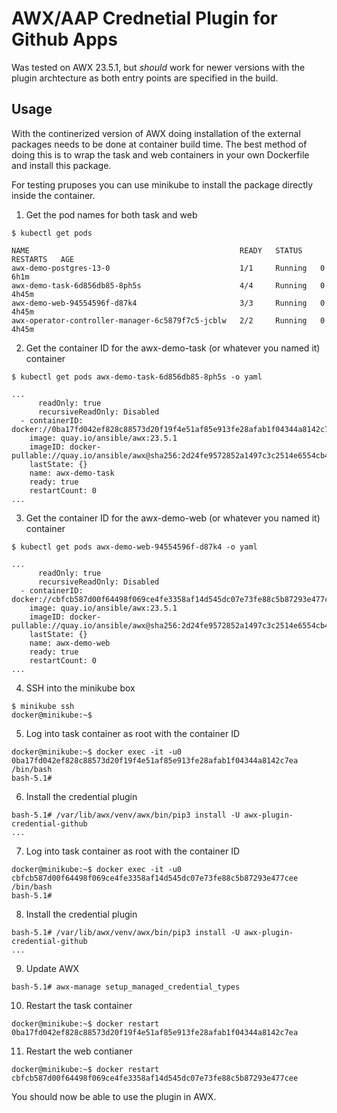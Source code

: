 # AWX/AAP Crednetial Plugin for Github Apps

Was tested on AWX 23.5.1, but *should* work for newer versions with the plugin archtecture as both entry points are specified in the build.

## Usage
With the continerized version of AWX doing installation of the external packages needs to be done at container build time. The best method of doing this is to wrap the task and web containers in your own Dockerfile and install this package.

For testing pruposes you can use minikube to install the package directly inside the container.

1. Get the pod names for both task and web
```shell
$ kubectl get pods

NAME                                               READY   STATUS    RESTARTS   AGE
awx-demo-postgres-13-0                             1/1     Running   0          6h1m
awx-demo-task-6d856db85-8ph5s                      4/4     Running   0          4h45m
awx-demo-web-94554596f-d87k4                       3/3     Running   0          4h45m
awx-operator-controller-manager-6c5879f7c5-jcblw   2/2     Running   0          4h45m
```

2. Get the container ID for the awx-demo-task (or whatever you named it) container
```shell
$ kubectl get pods awx-demo-task-6d856db85-8ph5s -o yaml

...
      readOnly: true
      recursiveReadOnly: Disabled
  - containerID: docker://0ba17fd042ef828c88573d20f19f4e51af85e913fe28afab1f04344a8142c7ea
    image: quay.io/ansible/awx:23.5.1
    imageID: docker-pullable://quay.io/ansible/awx@sha256:2d24fe9572852a1497c3c2514e6554cb4c6f01e9bfc775f5168ef53753f33248
    lastState: {}
    name: awx-demo-task
    ready: true
    restartCount: 0
...
```

3. Get the container ID for the awx-demo-web (or whatever you named it) container
```shell
$ kubectl get pods awx-demo-web-94554596f-d87k4 -o yaml

...
      readOnly: true
      recursiveReadOnly: Disabled
  - containerID: docker://cbfcb587d00f64498f069ce4fe3358af14d545dc07e73fe88c5b87293e477cee
    image: quay.io/ansible/awx:23.5.1
    imageID: docker-pullable://quay.io/ansible/awx@sha256:2d24fe9572852a1497c3c2514e6554cb4c6f01e9bfc775f5168ef53753f33248
    lastState: {}
    name: awx-demo-web
    ready: true
    restartCount: 0
...
```

4. SSH into the minikube box
```shell
$ minikube ssh
docker@minikube:~$ 
```

5. Log into task container as root with the container ID
```shell
docker@minikube:~$ docker exec -it -u0 0ba17fd042ef828c88573d20f19f4e51af85e913fe28afab1f04344a8142c7ea /bin/bash
bash-5.1# 
```

6. Install the credential plugin
```shell
bash-5.1# /var/lib/awx/venv/awx/bin/pip3 install -U awx-plugin-credential-github
...
```

7. Log into task container as root with the container ID
```shell
docker@minikube:~$ docker exec -it -u0 cbfcb587d00f64498f069ce4fe3358af14d545dc07e73fe88c5b87293e477cee /bin/bash
bash-5.1# 
```

8. Install the credential plugin
```shell
bash-5.1# /var/lib/awx/venv/awx/bin/pip3 install -U awx-plugin-credential-github
...
```

9. Update AWX
```shell
bash-5.1# awx-manage setup_managed_credential_types
```

10. Restart the task container
```shell
docker@minikube:~$ docker restart 0ba17fd042ef828c88573d20f19f4e51af85e913fe28afab1f04344a8142c7ea
```

11. Restart the web contianer
```shell
docker@minikube:~$ docker restart cbfcb587d00f64498f069ce4fe3358af14d545dc07e73fe88c5b87293e477cee
```

You should now be able to use the plugin in AWX.

